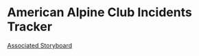 # American Alpine Club Incidents Tracker

[Associated Storyboard](https://github.com/users/Patrick-Duvall/projects/1/views/1)
